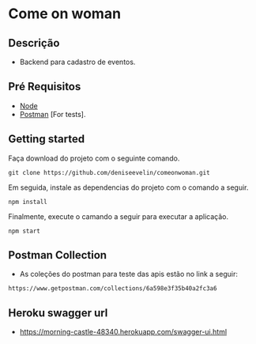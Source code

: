 # Come on woman

## Descrição

- Backend para cadastro de eventos.

## Pré Requisitos

- [Node](https://nodejs.org/en/)
- [Postman](https://www.postman.com/downloads/) [For tests].

## Getting started

Faça download do projeto com o seguinte comando.

```
git clone https://github.com/deniseevelin/comeonwoman.git
```

Em seguida, instale as dependencias do projeto com o comando a seguir.

```
npm install
```

Finalmente, execute o camando a seguir para executar a aplicação.

```
npm start
```

## Postman Collection

- As coleções do postman para teste das apis estão no link a seguir:

```
https://www.getpostman.com/collections/6a598e3f35b40a2fc3a6
```

## Heroku swagger url

- https://morning-castle-48340.herokuapp.com/swagger-ui.html
